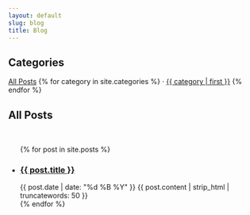 ```yaml
---
layout: default
slug: blog
title: Blog
---
```


<h2>Categories</h2>

<div class="categories">
  <a href="#all-posts" class="category-filter all-posts">All Posts</a>
  {% for category in site.categories %}
    <span class=separator>&middot;</span>
    <a href="#{{ category | first | slugify }}" class="category-filter {{ category | first | slugify }}">{{ category | first }}</a>
  {% endfor %}
</div>

<h2 class="category-title">All Posts</h2>

<br />

<ul class="archives">
  {% for post in site.posts %}
    <li class="all-posts {% for category in post.categories %} {{ category | slugify }} {% endfor %}">
      <a href="{{ post.url }}">
        <h3>{{ post.title }}</h3>
      </a>
      <div class="excerpt">
  	<span class="post_date">{{ post.date | date: "%d %B %Y" }}</span>
  	    {{ post.content | strip_html | truncatewords: 50 }}
      </div>
    </li>
  {% endfor %}
</ul>
